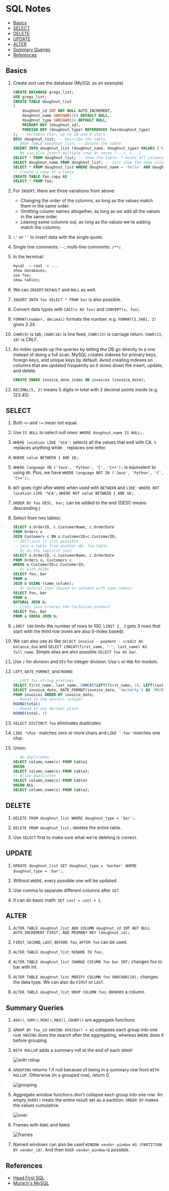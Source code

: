 # SQL Notes


* [Basics](#basics)
* [SELECT](#select)
* [DELETE](#delete)
* [UPDATE](#update)
* [ALTER](#alter)
* [Summary Queries](#summary-queries)
* [References](#references)

## Basics

1. Create and use the database (MySQL as an example)

    ```sql
    CREATE DATABASE gregs_list;
    USE gregs_list;
    CREATE TABLE doughnut_list
    (
        doughnut_id INT NOT NULL AUTO_INCREMENT,
        doughnut_name VARCHAR(10) DEFAULT NULL,
        doughnut_type VARCHAR(8) DEFAULT NULL,
        PRIMARY KEY (doughnut_id),
        FOREIGN KEY (doughnut_type) REFERENCES foo(doughnut_type)
    ); -- Variable Char, up to 10 and 8 chars.
    DESC doughnut_list; -- Describe the table.
    -- DROP TABLE doughnut_list; -- Delete the table.
    INSERT INTO doughnut_list (doughnut_name, doughnut_type) VALUES ('hello', 'world'); -- The order doesn't matter, but they must match
    -- We can also insert multiple rows at onces (...), (...)
    SELECT * FROM doughnut_list; -- Show the table. * means all columns.
    SELECT doughnut_name FROM doughnut_list; -- Just show the name column
    SELECT * FROM doughnut_list WHERE doughnut_name = 'hello' AND doughnut_type = 'world'; -- Show the table selectively. = instead of ==
    -- Create a copy of a table
    CREATE TABLE foo_copy AS
    SELECT * FROM foo;
    ```

2. For `INSERT`, there are three variations from above:

    * Changing the order of the columns, as long as the values match them in the same order.
    * Omitting column names altogether, as long as we add all the values in the same order.
    * Leaving some columns out, as long as the values we're adding match the columns.

3. `\'` or `''` to insert data with the single quote.

4. Single line comments: `--`; multi-line comments: `/**/`.

5. In the terminal:

    ```sh
    mysql -u root -p ...
    show databases;
    use foo;
    show tables;
    ```

6. We can `INSERT` `DEFAULT` and `NULL` as well.

7. `INSERT INTO foo SELECT * FROM bar` is also possible.

8. Convert data types with `CAST(x AS foo)` and `CONVERT(x, foo)`.

9. `FORMAT(number, decimal)` formats the number. e.g. `FORMAT(2.3401, 2)` gives 2.34.

10. `CHAR(9)` is tab, `CHAR(10)` is line feed, `CHAR(13)` is carriage return. `CHAR(13, 10)` is CRLF.

11. An index speeds up the queries by letting the DB go directly to a row instead of doing a full scan. MySQL creates indexes for primary keys, foreign keys, and unique keys by default. Avoid creating indexes on columns that are updated frequently as it slows down the insert, update, and delete.

    ```sql
    CREATE INDEX invoice_date_index ON invoices (invoice_date);
    ```

12. `DECIMAL(5, 2)` means 5 digits in total with 2 decimal points inside (e.g. 123.45).

## SELECT

1. Both `<>` and `!=` mean not equal.

2. Use `IS NULL` to select null ones: `WHERE doughnut_name IS NULL;`.

3. `WHERE location LIKE '%CA';` selects all the values that end with CA. `%` replaces anything while `_` replaces one letter.

4. `WHERE value BETWEEN 1 AND 10;`.

5. `WHERE language IN ('Java', 'Python', 'C', 'C++');` is equivalent to using `OR`. Plus, we have `WHERE language NOT IN ('Java', 'Python', 'C', 'C++');`.

6. `NOT` goes right after `WHERE` when used with `BETWEEN` and `LIKE` : `WHERE NOT location LIKE '%CA';` `WHERE NOT value BETWEEN 1 AND 10;`.

7. `ORDER BY foo DESC, bar;` can be added to the end (DESC means descending.)

8. Select from two tables:

    ```sql
    SELECT o.OrderID, c.CustomerName, c.OrderDate
    FROM Orders o
    JOIN Customers c ON o.CustomerID=c.CustomerID;
    -- Self-join is also possible
    -- join a table from another db: foo.table
    -- Or do the implicit join
    SELECT o.OrderID, c.CustomerName, c.OrderDate
    FROM Orders o, Customers c
    WHERE o.CustomerID=c.CustomerID;
    -- Or with USING
    SELECT foo, bar
    FROM a
    JOIN b USING (same_column);
    -- Or natural join (based on columns with same names)
    SELECT foo, bar
    FROM a
    NATURAL JOIN b;
    -- Cross join creates the Cartesian product
    SELECT foo, bar
    FROM a CROSS JOIN b;
    ```

9. `LIMIT 100` limits the number of rows to 100. `LIMIT 2, 3` gets 3 rows that start with the third row (rows are also 0-index based).

10. We can also use `AS` like `SELECT invoice - payment - credit AS balance_due` and `SELECT CONCAT(first_name, ' ', last_name) AS full_name`. Simple alias are also possible `SELECT foo AS bar`.

11. Use `/` for division and `DIV` for integer division. Use `%` or `MOD` for modulo.

12. `LEFT`, `DATE_FORMAT`, and `ROUND`:

    ```sql
    -- LEFT for string prefixes
    SELECT first_name, last_name, CONCAT(LEFT(first_name, 1), LEFT(last_name, 1)) AS initials FROM foo;
    SELECT invoice_date, DATE_FORMAT(invoice_date, '%m/%d/%y') AS 'MM/DD/YY', DATE_FORMAT(invoice_date, '%e-%b-%Y') AS 'DD-Mon-YYYY'
    FROM invoices ORDER BY invoice_date;
    -- Round to the nearest integer
    ROUND(total)
    -- Round to one decimal place
    ROUND(total, 1)
    ```

13. `SELECT DISTINCT foo` eliminates duplicates.

14. `LIKE '%foo'` matches zero or more chars and  `LIKE '-foo'` matches one char.

15. Union.

    ```sql
    -- No duplicates
    SELECT column_name(s) FROM table1
    UNION
    SELECT column_name(s) FROM table2;
    -- Allow duplicates
    SELECT column_name(s) FROM table1
    UNION ALL
    SELECT column_name(s) FROM table2;
    ```

## DELETE

1. `DELETE FROM doughnut_list WHERE doughnut_type = 'bar';`.

2. `DELETE FROM doughnut_list;` deletes the entire table.

3. Use `SELECT` first to make sure what we're deleting is correct.

## UPDATE

1. `UPDATE doughnut_list SET doughnut_type = 'barbar' WHERE doughnut_type = 'bar';`.

2. Without `WHERE`, every possible one will be updated.

3. Use comma to separate different columns after `SET`.

4. It can do basic math: `SET cost = cost + 1`.

## ALTER

1. `ALTER TABLE doughnut_list ADD COLUMN doughnut_id INT NOT NULL AUTO_INCREMENT FIRST, ADD PRIMARY KEY (doughnut_id);`

2. `FIRST`, `SECOND`, `LAST`, `BEFORE foo`, `AFTER foo` can be used.

3. `ALTER TABLE doughnut_list RENAME TO foo;`.

4. `ALTER TABLE doughnut_list CHANGE COlUMN foo bar INT;` changes foo to bar with int.

5. `ALTER TABLE doughnut_list MODIFY COLUMN foo VARCHAR(10);` changes the data type. We can also do `FIRST` or `LAST`.

6. `ALTER TABLE doughnut_list DROP COLUMN foo;` deletes a column.

## Summary Queries

1. `AVG()`, `SUM()`, `MIN()`, `MAX()`, `COUNT()` are aggregate functions.

2. `GROUP BY foo_id HAVING AVG(bar) > 42` collapses each group into one row. `HAVING` does the search after the aggregating, whereas `WHERE` does it before grouping.

3. `WITH ROLLUP` adds a summary roll at the end of each `GROUP`.

    ![with rollup](/images/with_rollup.png)

4. `GROUPING` returns 1 if null because of being in a summary row from `WITH ROLLUP`. Otherwise (in a grouped row), return 0.

    ![grouping](/images/grouping.png)

5. Aggregate window functions don't collapse each group into one row. An empty `OVER()` treats the entire result set as a partition. `ORDER BY` makes the values cumulative.

    ![over](/images/over.png)

6. Frames with `ROWS` and `RANGE`

    ![frames](/images/sql_frames.png)

7. Named windows can also be used `WINDOW vendor_window AS (PARTITION BY vendor_id)`. And then `OVER vendor_window` is possible.

## References

* [Head First SQL](https://www.goodreads.com/book/show/1782447.Head_First_SQL?from_search=true&from_srp=true&qid=LbMGiCAF6g&rank=1)
* [Murach's MySQL](https://www.goodreads.com/book/show/14543964-murach-s-mysql?from_search=true&from_srp=true&qid=OPrQio6dvx&rank=2)

